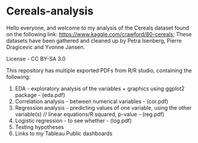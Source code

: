# Cereals-analysis


Hello everyone, and welcome to my analysis of the Cereals dataset found on the following link: https://www.kaggle.com/crawford/80-cereals; These datasets have been gathered and cleaned up by Petra Isenberg, Pierre Dragicevic and Yvonne Jansen. 

License - CC BY-SA 3.0

This repository has multiple exported PDFs from R/R studio, containing the following:

1) EDA - exploratory analysis of the variables + graphics using ggplot2 package - (eda.pdf)
2) Correlation analysis - between numerical variables - (cor.pdf)
3) Regression analysis - predicting values of one variable, using the other variable(s) // linear equations/R squared, p-value - (reg.pdf)
4) Logistic regression - to see whether - (log.pdf)
5) Testing hypotheses
6) Links to my Tableau Public dashboards

